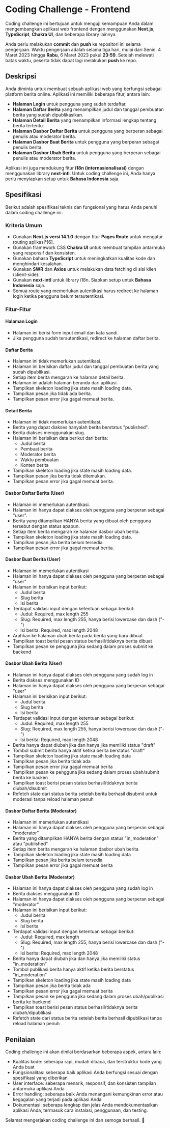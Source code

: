 # Coding Challenge - Frontend

Coding challenge ini bertujuan untuk menguji kemampuan Anda dalam mengembangkan aplikasi web frontend dengan menggunakan **Next.js**, **TypeScript**, **Chakra UI**, dan beberapa library lainnya.

Anda perlu melakukan **commit** dan **push** ke repositori ini selama pengerjaan. Waktu pengerjaan adalah selama tiga hari, mulai dari Senin, 4 Maret 2023 hingga **Rabu**, 6 Maret 2023 pukul **23:59**. Setelah melewati batas waktu, peserta tidak dapat lagi melakukan **push** ke repo.

## Deskripsi
Anda diminta untuk membuat sebuah aplikasi web yang berfungsi sebagai platform berita online. Aplikasi ini memiliki beberapa fitur, antara lain:

- **Halaman Login** untuk pengguna yang sudah terdaftar.
- **Halaman Daftar Berita** yang menampilkan judul dan tanggal pembuatan berita yang sudah dipublikasikan.
- **Halaman Detail Berita** yang menampilkan informasi lengkap tentang berita tertentu.
- **Halaman Dasbor Daftar Berita** untuk pengguna yang berperan sebagai penulis atau moderator berita.
- **Halaman Dasbor Buat Berita** untuk pengguna yang berperan sebagai penulis berita.
- **Halaman Dasbor Ubah Berita** untuk pengguna yang berperan sebagai penulis atau moderator berita.

Aplikasi ini juga mendukung fitur **i18n (internasionalisasi)** dengan menggunakan library **next-intl**. Untuk coding challenge ini, Anda hanya perlu menyiapkan setup untuk **Bahasa Indonesia** saja.

## Spesifikasi
Berikut adalah spesifikasi teknis dan fungsional yang harus Anda penuhi dalam coding challenge ini:

### Kriteria Umum
- Gunakan **Next.js versi 14.1.0** dengan fitur **Pages Route** untuk mengatur routing aplikasi⁶[6].
- Gunakan framework CSS **Chakra UI** untuk membuat tampilan antarmuka yang responsif dan konsisten.
- Gunakan bahasa **TypeScript** untuk meningkatkan kualitas kode dan menghindari kesalahan.
- Gunakan **SWR** dan **Axios** untuk melakukan data fetching di sisi klien (client-side).
- Gunakan **next-intl** untuk library i18n. Siapkan setup untuk **Bahasa Indonesia** saja.
- Semua route yang memerlukan autentikasi harus redirect ke halaman login ketika pengguna belum terautentikasi.

### Fitur-Fitur
#### Halaman Login
- Halaman ini berisi form input email dan kata sandi.
- Jika pengguna sudah terautentikasi, redirect ke halaman daftar berita.

#### Daftar Berita
- Halaman ini tidak memerlukan autentikasi.
- Halaman ini berisikan daftar judul dan tanggal pembuatan berita yang sudah dipublikasi.
- Setiap item berita mengarah ke halaman detail berita.
- Halaman ini adalah halaman beranda dari aplikasi.
- Tampilkan skeleton loading jika state masih loading data.
- Tampilkan pesan jika tidak ada berita.
- Tampilkan pesan error jika gagal memuat berita.

#### Detail Berita
- Halaman ini tidak memerlukan autentikasi.
- Berita yang dapat diakses hanyalah berita berstatus "published".
- Berita diakses menggunakan slug.
- Halaman ini berisikan data berikut dari berita:
  - Judul berita
  - Pembuat berita
  - Moderator berita
  - Waktu pembuatan
  - Konten berita
- Tampilkan skeleton loading jika state masih loading data.
- Tampilkan pesan jika berita tidak ditemukan.
- Tampilkan pesan error jika gagal memuat berita.

#### Dasbor Daftar Berita (User)
- Halaman ini memerlukan autentikasi.
- Halaman ini hanya dapat diakses oleh pengguna yang berperan sebagai "user".
- Berita yang ditampilkan HANYA berita yang dibuat oleh pengguna tersebut dengan status apapun.
- Setiap item berita mengarah ke halaman dasbor ubah berita.
- Tampilkan skeleton loading jika state masih loading data.
- Tampilkan pesan jika berita belum tersedia.
- Tampilkan pesan error jika gagal memuat berita.

#### Dasbor Buat Berita (User)
- Halaman ini memerlukan autentikasi
- Halaman ini hanya dapat diakses oleh pengguna yang berperan sebagai "user"
- Halaman ini berisikan input berikut:
  - Judul berita
  - Slug berita
  - Isi berita
- Terdapat validasi input dengan ketentuan sebagai berikut:
  - Judul: Required, max length 255
  - Slug: Required, max length 255, hanya berisi lowercase dan dash ("-")
  - Isi berita: Required, max length 2048
- Arahkan ke halaman ubah berita pada berita yang baru dibuat
- Tampilkan toast berisi pesan status berhasil/tidaknya berita dibuat
- Tampilkan pesan ke pengguna jika sedang dalam proses submit ke backend

#### Dasbor Ubah Berita (User)
- Halaman ini hanya dapat diakses oleh pengguna yang sudah log in
- Berita diakses menggunakan ID
- Halaman ini hanya dapat diakses oleh pengguna yang berperan sebagai "user"
- Halaman ini berisikan input berikut:
  - Judul berita
  - Slug berita
  - Isi berita
- Terdapat validasi input dengan ketentuan sebagai berikut:
  - Judul: Required, max length 255
  - Slug: Required, max length 255, hanya berisi lowercase dan dash ("-")
  - Isi berita: Required, max length 2048
- Berita hanya dapat diubah jika dan hanya jika memiliki status "draft"
- Tombol submit berita hanya aktif ketika berita berstatus "draft"
- Tampilkan skeleton loading jika state masih loading data
- Tampilkan pesan jika berita tidak ada
- Tampilkan pesan error jika gagal memuat berita
- Tampilkan pesan ke pengguna jika sedang dalam proses ubah/submit berita ke backen
- Tampilkan toast berisi pesan status berhasil/tidaknya berita diubah/disubmit
- Refetch state dari status berita setelah berita berhasil disubmit untuk moderasi tanpa reload halaman penuh

#### Dasbor Daftar Berita (Moderator)
- Halaman ini memerlukan autentikasi
- Halaman ini hanya dapat diakses oleh pengguna yang berperan sebagai "moderator"
- Berita yang ditampilkan HANYA berita dengan status "in_moderation" atau "published"
- Setiap item berita mengarah ke halaman dasbor ubah berita
- Tampilkan skeleton loading jika state masih loading data
- Tampilkan pesan jika berita belum tersedia
- Tampilkan pesan error jika gagal memuat berita

#### Dasbor Ubah Berita (Moderator)
- Halaman ini hanya dapat diakses oleh pengguna yang sudah log in
- Berita diakses menggunakan ID
- Halaman ini hanya dapat diakses oleh pengguna yang berperan sebagai "moderator"
- Halaman ini berisikan input berikut:
  - Judul berita
  - Slug berita
  - Isi berita
- Terdapat validasi input dengan ketentuan sebagai berikut:
  - Judul: Required, max length
  - Slug: Required, max length 255, hanya berisi lowercase dan dash ("-")
  - Isi berita: Required, max length 2048
- Berita hanya dapat diubah jika dan hanya jika memiliki status "in_moderation"
- Tombol publikasi berita hanya aktif ketika berita berstatus "in_moderation"
- Tampilkan skeleton loading jika state masih loading data
- Tampilkan pesan jika berita tidak ada
- Tampilkan pesan error jika gagal memuat berita
- Tampilkan pesan ke pengguna jika sedang dalam proses ubah/publikasi berita ke backend
- Tampilkan toast berisi pesan status berhasil/tidaknya berita diubah/dipublikasi
- Refetch state dari status berita setelah berita berhasil dipublikasi tanpa reload halaman penuh

## Penilaian
Coding challenge ini akan dinilai berdasarkan beberapa aspek, antara lain:

- Kualitas kode: seberapa rapi, mudah dibaca, dan terstruktur kode yang Anda buat
- Fungsionalitas: seberapa baik aplikasi Anda berfungsi sesuai dengan spesifikasi yang diberikan
- User interface: seberapa menarik, responsif, dan konsisten tampilan antarmuka aplikasi Anda
- Error handling: seberapa baik Anda menangani kemungkinan error atau kegagalan yang terjadi pada aplikasi Anda
- Dokumentasi: seberapa lengkap dan jelas Anda mendokumentasikan aplikasi Anda, termasuk cara instalasi, penggunaan, dan testing.

Selamat mengerjakan coding challenge ini dan semoga berhasil. 🌟
